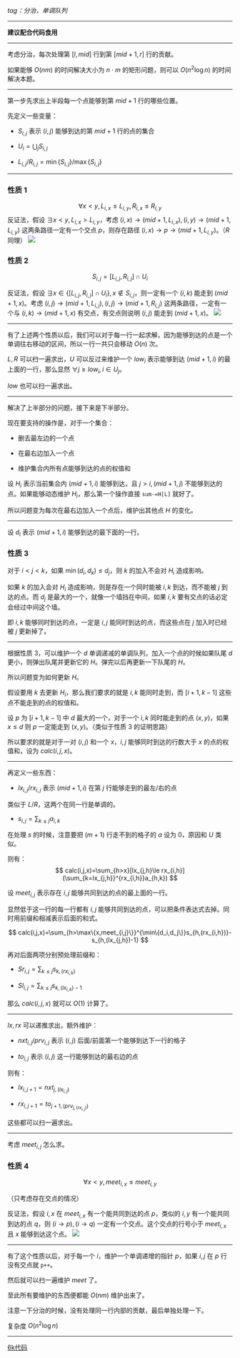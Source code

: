 *tag：分治，单调队列*

---
**建议配合代码食用**

---

考虑分治，每次处理第 $[l,mid]$ 行到第 $[mid+1,r]$ 行的贡献。

如果能够 $O(nm)$ 的时间解决大小为 $n\cdot m$ 的矩形问题，则可以 $O(n^2\log n)$ 的时间解决本题。

---
第一步先求出上半段每一个点能够到第 $mid+1$ 行的哪些位置。

先定义一些变量：
- $S_{i,j}$ 表示 $(i,j)$ 能够到达的第 $mid+1$ 行的点的集合

- $U_i=\bigcup_jS_{i,j}$

- $L_{i,j}/R_{i,j}=\min\{S_{i,j}\}/\max\{S_{i,j}\}$ 

---
### 性质 $1$
$$
\forall x<y, L_{i,x}\le L_{i,y},R_{i,x}\le R_{i,y}
$$
反证法，假设 $\exists x<y,L_{i,x}>L_{i,y}$，考虑 $(i,x)\to (mid+1,L_{i,x}),(i,y)\to (mid+1,L_{i,y})$ 这两条路径一定有一个交点 $p$，则存在路径 $(i,x)\to p\to (mid+1,L_{i,y})$。（$R$ 同理）
![](https://cdn.luogu.com.cn/upload/image_hosting/po7smgoz.png)
### 性质 $2$

$$
S_{i,j}=[L_{i,j},R_{i,j}]\cap U_i
$$

反证法，假设 $\exists x\in\{[L_{i,j},R_{i,j}]\cap U_i\},x\not\in S_{i,j}$，则一定有一个 $(i,k)$ 能走到 $(mid+1,x)$。考虑 $(i,j)\to(mid+1,L_{i,j}),(i,j)\to(mid+1,R_{i,j})$ 这两条路径，一定有一个与 $(i,k)\to(mid+1,x)$ 有交点，有交点则说明 $(i,j)$ 能走到 $(mid+1,x)$。
![](https://cdn.luogu.com.cn/upload/image_hosting/sfp31mz5.png)

---
有了上述两个性质以后，我们可以对于每一行一起求解，因为能够到达的点是一个单调往右移动的区间，所以一行一共只会移动 $O(n)$ 次。

$L,R$ 可以扫一遍求出，$U$ 可以反过来维护一个 $low_i$ 表示能够到达 $(mid+1,i)$ 的最上面的一行，那么显然 $\forall j\ge low_i, i\in U_j$。

$low$ 也可以扫一遍求出。

---
解决了上半部分的问题，接下来是下半部分。

现在要支持的操作是，对于一个集合：

- 删去最左边的一个点

- 在最右边加入一个点

- 维护集合内所有点能够到达的点的权值和

设 $H_i$ 表示当前集合内 $(mid+1,i)$ 能够到达，且 $j>i,(mid+1,j)$ 不能够到达的点。如果能够动态维护 $H_i$，那么第一个操作直接 `sum-=H[L]` 就好了。

所以问题变为每次在最右边加入一个点后，维护出其他点 $H$ 的变化。

---
设 $d_i$ 表示 $(mid+1,i)$ 能够到达的最下面的一行。

### 性质 $3$

对于 $i<j<k$，如果 $\min(d_i,d_k)\le d_j$，则 $k$ 的加入不会对 $H_i$ 造成影响。

如果 $k$ 的加入会对 $H_i$ 造成影响，则是存在一个同时能被 $i,k$ 到达，而不能被 $j$ 到达的点。而 $d_j$ 是最大的一个，就像一个墙挡在中间，如果 $i,k$ 要有交点的话必定会经过中间这个墙。

即 $i,k$ 能够同时到达的点，一定是 $i,j$ 能同时到达的点，而这些点在 $j$ 加入时已经被 $j$ 更新掉了。

---
根据性质 $3$，可以维护一个 $d$ 单调递减的单调队列，加入一个点的时候如果队尾 $d$ 更小，则弹出队尾并更新它的 $H$。弹完以后再更新一下队尾的 $H$。

所以问题变为如何更新 $H$。

假设要用 $k$ 去更新 $H_i$，那么我们要求的就是 $i,k$ 能同时走到，而 $[i+1,k-1]$ 这些点不能走到的点的权值和。

设 $p$ 为 $[i+1,k-1]$ 中 $d$ 最大的一个，对于一个 $i,k$ 同时能走到的点 $(x,y)$，如果 $x\le d$ 则 $p$ 一定能走到 $(x,y)$。（类似于性质 $3$ 的证明思路）

所以要求的就是对于一对 $(i,j)$ 和一个 $x$，$i,j$ 能够同时到达的行数大于 $x$ 的点的权值和，设为 $calc(i,j,x)$。

---
再定义一些东西：

- $lx_{i,j}/rx_{i,j}$ 表示 $(mid+1,i)$ 在第 $j$ 行能够走到的最左/右的点

类似于 $L/R$，这两个在同一行是单调的。 

- $s_{i,j}=\sum_{k\le j}a_{i,k}$

在处理 $s$ 的时候，注意要把 $(m+1)$ 行走不到的格子的 $a$ 设为 $0$，原因和 $U$ 类似。

则有：
$$
calc(i,j,x)=\sum_{h>x}[lx_{j,h}\le rx_{i,h}](\sum_{k=lx_{j,h}}^{rx_{i,h}}a_{h,k})
$$

设 $meet_{i,j}$ 表示存在 $i,j$ 能够共同到达的点的最上面的一行。

显然低于这一行的每一行都有 $i,j$ 能够共同到达的点，可以把条件表达式去掉。同时用前缀和相减表示后面的和式。


$$
calc(i,j,x)=\sum_{h>\max\{x,meet_{i,j}\}}^{\min\{d_i,d_j\}}s_{h,(rx_{i,h})}-s_{h,(lx_{j,h})-1}
$$

再对后面两项分别预处理前缀和：

- $Sr_{i,j}=\sum_{k\le j}s_{k,(rx_{i,k})}$

- $Sl_{i,j}=\sum_{k\le j}s_{k,(lx_{i,k})-1}$

那么 $calc(i,j,x)$ 就可以 $O(1)$ 计算了。

---
 $lx,rx$ 可以递推求出，额外维护：
 
 - $nxt_{i,j}/prv_{i,j}$ 表示 $(i,j)$ 后面/前面第一个能够到达下一行的格子
 
 - $to_{i,j}$ 表示 $(i,j)$ 这一行能够到达的最右边的点
 
 则有：
 
 - $lx_{i,j+1}=nxt_{j,(lx_{i,j})}$
 
 - $rx_{i,j+1}=to_{j+1,(prv_{j,(rx_{i,j})})}$
 

这些都可以扫一遍求出。

---
考虑 $meet_{i,j}$ 怎么求。

### 性质 $4$

$$
\forall x<y,meet_{i,x}\le meet_{i,y}
$$

（只考虑存在交点的情况）

反证法，假设 $i,x$ 在 $meet_{i,x}$ 有一个能共同到达的点 $p$，类似的 $i,y$ 有一个能共同到达的点 $q$，则 $(i\to p),(i\to q)$ 一定有一个交点。这个交点的行号小于 $meet_{i,x}$ 且 $x$ 能够到达这个点。
![](https://cdn.luogu.com.cn/upload/image_hosting/ew88v5d5.png)

---
有了这个性质以后，对于每一个 $i$，维护一个单调递增的指针 $p$，如果 $i,j$ 在 $p$ 行没有交点就 `p++`。

然后就可以扫一遍维护 $meet$ 了。

至此所有要维护的东西便都能 $O(nm)$ 维护出来了。

注意一下分治的时候，没有处理同一行内部的贡献，最后单独处理一下。

复杂度 $O(n^2\log n)$

---
[6k代码](https://www.luogu.com.cn/paste/ozz8dph2)